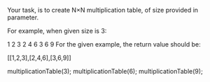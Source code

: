 Your task, is to create N×N multiplication table, of size provided in parameter.

For example, when given size is 3:

1 2 3 2 4 6 3 6 9 For the given example, the return value should be:

[[1,2,3],[2,4,6],[3,6,9]]

multiplicationTable(3); multiplicationTable(6); multiplicationTable(9);
